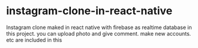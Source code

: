 # instagram-clone-in-react-native
Instagram clone maked in react native with firebase as realtime database in this project. you can upload photo and give comment. make new accounts. etc are included in this
